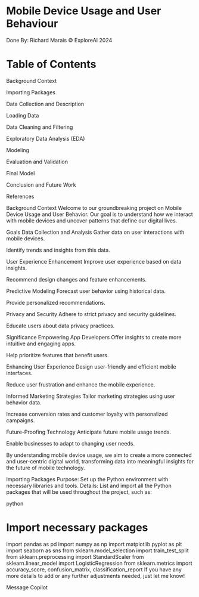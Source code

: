 # Mobile Device Usage and User Behaviour

Done By: Richard Marais © ExploreAI 2024

# Table of Contents
Background Context

Importing Packages

Data Collection and Description

Loading Data

Data Cleaning and Filtering

Exploratory Data Analysis (EDA)

Modeling

Evaluation and Validation

Final Model

Conclusion and Future Work

References

Background Context
Welcome to our groundbreaking project on Mobile Device Usage and User Behavior. Our goal is to understand how we interact with mobile devices and uncover patterns that define our digital lives.

Goals
Data Collection and Analysis
Gather data on user interactions with mobile devices.

Identify trends and insights from this data.

User Experience Enhancement
Improve user experience based on data insights.

Recommend design changes and feature enhancements.

Predictive Modeling
Forecast user behavior using historical data.

Provide personalized recommendations.

Privacy and Security
Adhere to strict privacy and security guidelines.

Educate users about data privacy practices.

Significance
Empowering App Developers
Offer insights to create more intuitive and engaging apps.

Help prioritize features that benefit users.

Enhancing User Experience
Design user-friendly and efficient mobile interfaces.

Reduce user frustration and enhance the mobile experience.

Informed Marketing Strategies
Tailor marketing strategies using user behavior data.

Increase conversion rates and customer loyalty with personalized campaigns.

Future-Proofing Technology
Anticipate future mobile usage trends.

Enable businesses to adapt to changing user needs.

By understanding mobile device usage, we aim to create a more connected and user-centric digital world, transforming data into meaningful insights for the future of mobile technology.

Importing Packages
Purpose: Set up the Python environment with necessary libraries and tools. Details: List and import all the Python packages that will be used throughout the project, such as:

python
# Import necessary packages
import pandas as pd
import numpy as np
import matplotlib.pyplot as plt
import seaborn as sns
from sklearn.model_selection import train_test_split
from sklearn.preprocessing import StandardScaler
from sklearn.linear_model import LogisticRegression
from sklearn.metrics import accuracy_score, confusion_matrix, classification_report
If you have any more details to add or any further adjustments needed, just let me know!




Message Copilot
